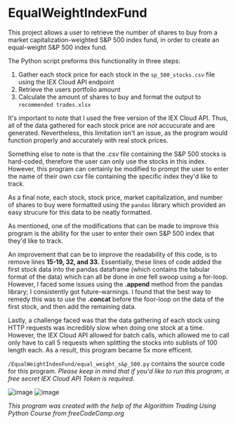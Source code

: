 # EqualWeightIndexFund

This project allows a user to retrieve the number of shares to buy from a market capitalization-weighted S&P 500 index fund, in order to create an equal-weight S&P 500 index fund. 

The Python script preforms this functionality in three steps:
  1. Gather each stock price for each stock in the ```sp_500_stocks.csv``` file using the IEX Cloud API endpoint
  2. Retrieve the users portfolio amount
  3. Calculate the amount of shares to buy and format the output to ```recommended trades.xlsx```
 
 It's important to note that I used the free version of the IEX Cloud API. Thus, all of the data gathered for each stock price are *not* accucurate and are generated. Nevertheless,
 this limitation isn't an issue, as the program would function properly and accurately with real stock prices. 

Something else to note is that the *.csv* file containing the S&P 500 stocks is hard-coded, therefore the user can only use the stocks in this index. However, this program can
certainly be modified to prompt the user to enter the name of their own csv file containing the specific index they'd like to track. 

As a final note, each stock, stock price, market capitalization, and number of shares to buy were formatted using the ```pandas``` library which provided an easy strucure for this data
to be neatly formatted.

As mentioned, one of the modifications that can be made to improve this program is the ability for the user to enter their own S&P 500 index that they'd like to track. 

An improvement that can be to improve the readability of this code, is to remove lines **15-19, 32, and 33.** Essentially, these lines of code added the first stock data into the
pandas dataframe (which contains the tabular format of the data) which can all be done in one fell swoop using a for-loop. However, I faced some issues using the **.append**
method from the pandas library; I consistently got future-warnings. I found that the best way to remedy this was to use the **.concat** before the foor-loop on the data of
the first stock, and then add the remaining data.

Lastly, a challenge faced was that the data gathering of each stock using HTTP requests was incredibly slow when doing one stock at a time. However, the IEX Cloud API allowed
for batch calls, which allowed me to call only have to call 5 requests when splitting the stocks into sublists of 100 length each. As a result, this program became 5x more efficent.

```/EqualWeightIndexFund/equal_weight_s&p_500.py``` contains the source code for this program. *Please keep in mind that if you'd like to run this program, a free secret IEX Cloud API Token is required.*

![image](https://user-images.githubusercontent.com/116458652/205455578-4a6d8bcd-c811-4f8f-8abd-0e4314260c5b.png)
![image](https://user-images.githubusercontent.com/116458652/205455598-d3819795-51a6-4030-9ade-92ff9f62b01e.png)

*This program was created with the help of the Algorithim Trading Using Python Course from freeCodeCamp.org*
